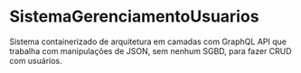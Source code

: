 # SistemaGerenciamentoUsuarios
Sistema containerizado de arquitetura em camadas com GraphQL API que trabalha com manipulações de JSON, sem nenhum SGBD, para fazer CRUD com usuários.